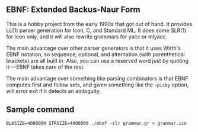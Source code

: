 EBNF: Extended Backus-Naur Form
-------------------------------
This is a hobby project from the early 1990s that got out of hand.  It
provides LL(1) parser generation for Icon, C, and Standard ML.  It
does some SLR(1) for Icon only, and it will also rewrite grammars for
yacc or mlyacc.

The main advantage over other parser generators is that it uses
Wirth's EBNF notation, so sequence, optional, and alternation (with
parenthetical brackets) are all built in.  Also, you can use a
reserved word just by quoting it---EBNF takes care of the rest.

The main advantage over something like parsing combinators is that
EBNF computes first and follow sets, and given something like the
`-picky` option, will error exit if it detects an ambiguity.


Sample command
--------------

````
BLKSIZE=4000000 STRSIZE=4000000 ./ebnf -slr grammar.gr > grammar.icn
````

